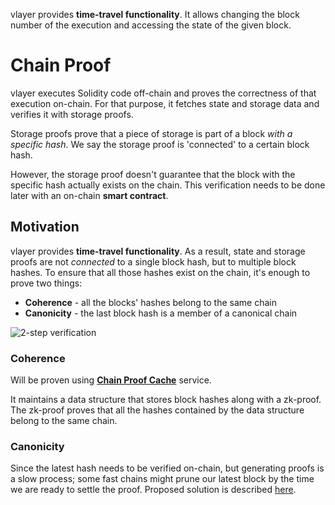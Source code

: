 vlayer provides **time-travel functionality**. It allows changing the block number of the execution and accessing the state of the given block.

# Chain Proof

vlayer executes Solidity code off-chain and proves the correctness of that execution on-chain. For that purpose, it fetches state and storage data and verifies it with storage proofs.

Storage proofs prove that a piece of storage is part of a block _with a specific hash_. We say the storage proof is 'connected' to a certain block hash.

However, the storage proof doesn't guarantee that the block with the specific hash actually exists on the chain. This verification needs to be done later with an on-chain **smart contract**.

## Motivation

vlayer provides **time-travel functionality**. As a result, state and storage proofs are not *connected* to a single block hash, but to multiple block hashes. To ensure that all those hashes exist on the chain, it's enough to prove two things:

* **Coherence** - all the blocks' hashes belong to the same chain
* **Canonicity** - the last block hash is a member of a canonical chain

![2-step verification](/images/architecture/chain_proof/on-off-chain.png)

### Coherence

Will be proven using [**Chain Proof Cache**](./chain_proof/coherence.md) service.

It maintains a data structure that stores block hashes along with a zk-proof. The zk-proof proves that all the hashes contained by the data structure belong to the same chain.

### Canonicity

Since the latest hash needs to be verified on-chain, but generating proofs is a slow process; some fast chains might prune our latest block by the time we are ready to settle the proof. Proposed solution is described [here](./chain_proof/canonicity.md).